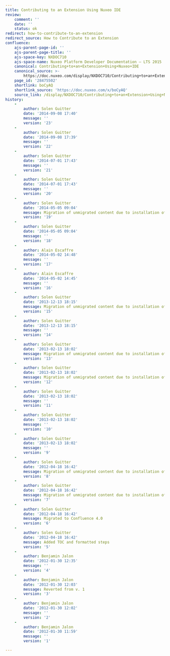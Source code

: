 ```yaml
---
title: Contributing to an Extension Using Nuxeo IDE
review:
    comment: ''
    date: ''
    status: ok
redirect: how-to-contribute-to-an-extension
redirect_source: How to Contribute to an Extension
confluence:
    ajs-parent-page-id: ''
    ajs-parent-page-title: ''
    ajs-space-key: NXDOC710
    ajs-space-name: Nuxeo Platform Developer Documentation — LTS 2015
    canonical: Contributing+to+an+Extension+Using+Nuxeo+IDE
    canonical_source: >-
        https://doc.nuxeo.com/display/NXDOC710/Contributing+to+an+Extension+Using+Nuxeo+IDE
    page_id: '28475502'
    shortlink: boCyAQ
    shortlink_source: 'https://doc.nuxeo.com/x/boCyAQ'
    source_link: /display/NXDOC710/Contributing+to+an+Extension+Using+Nuxeo+IDE
history:
    - 
        author: Solen Guitter
        date: '2014-09-08 17:40'
        message: ''
        version: '23'
    - 
        author: Solen Guitter
        date: '2014-09-08 17:39'
        message: ''
        version: '22'
    - 
        author: Solen Guitter
        date: '2014-07-01 17:43'
        message: ''
        version: '21'
    - 
        author: Solen Guitter
        date: '2014-07-01 17:43'
        message: ''
        version: '20'
    - 
        author: Solen Guitter
        date: '2014-05-05 09:04'
        message: Migration of unmigrated content due to installation of a new plugin
        version: '19'
    - 
        author: Solen Guitter
        date: '2014-05-05 09:04'
        message: ''
        version: '18'
    - 
        author: Alain Escaffre
        date: '2014-05-02 14:48'
        message: ''
        version: '17'
    - 
        author: Alain Escaffre
        date: '2014-05-02 14:45'
        message: ''
        version: '16'
    - 
        author: Solen Guitter
        date: '2013-12-13 18:15'
        message: Migration of unmigrated content due to installation of a new plugin
        version: '15'
    - 
        author: Solen Guitter
        date: '2013-12-13 18:15'
        message: ''
        version: '14'
    - 
        author: Solen Guitter
        date: '2013-02-13 18:02'
        message: Migration of unmigrated content due to installation of a new plugin
        version: '13'
    - 
        author: Solen Guitter
        date: '2013-02-13 18:02'
        message: Migration of unmigrated content due to installation of a new plugin
        version: '12'
    - 
        author: Solen Guitter
        date: '2013-02-13 18:02'
        message: ''
        version: '11'
    - 
        author: Solen Guitter
        date: '2013-02-13 18:02'
        message: ''
        version: '10'
    - 
        author: Solen Guitter
        date: '2013-02-13 18:02'
        message: ''
        version: '9'
    - 
        author: Solen Guitter
        date: '2012-04-18 16:42'
        message: Migration of unmigrated content due to installation of a new plugin
        version: '8'
    - 
        author: Solen Guitter
        date: '2012-04-18 16:42'
        message: Migration of unmigrated content due to installation of a new plugin
        version: '7'
    - 
        author: Solen Guitter
        date: '2012-04-18 16:42'
        message: Migrated to Confluence 4.0
        version: '6'
    - 
        author: Solen Guitter
        date: '2012-04-18 16:42'
        message: Added TOC and formatted steps
        version: '5'
    - 
        author: Benjamin Jalon
        date: '2012-01-30 12:35'
        message: ''
        version: '4'
    - 
        author: Benjamin Jalon
        date: '2012-01-30 12:03'
        message: Reverted from v. 1
        version: '3'
    - 
        author: Benjamin Jalon
        date: '2012-01-30 12:02'
        message: ''
        version: '2'
    - 
        author: Benjamin Jalon
        date: '2012-01-30 11:59'
        message: ''
        version: '1'

---
```


